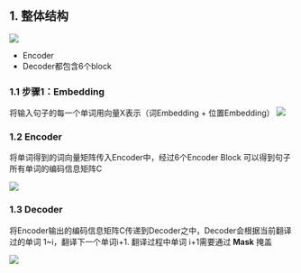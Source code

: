 <!--
 * @Author: LiuFeng(USTC) : liufeng2317@mail.ustc.edu.cn
 * @Date: 2023-06-19 20:55:05
 * @LastEditors: LiuFeng
 * @LastEditTime: 2023-06-19 21:04:04
 * @FilePath: /Transformer/002_transformer模型结构.md
 * @Description: 
 * Copyright (c) 2023 by ${git_name} email: ${git_email}, All Rights Reserved.
-->
## 1. 整体结构

![](Md_img/2023-06-19-20-55-35.png)

* Encoder
* Decoder都包含6个block

### 1.1 步骤1：Embedding
将输入句子的每一个单词用向量X表示（词Embedding + 位置Embedding）
![](Md_img/2023-06-19-20-57-53.png)

### 1.2 Encoder
将单词得到的词向量矩阵传入Encoder中，经过6个Encoder Block 可以得到句子所有单词的编码信息矩阵C

![](Md_img/2023-06-19-21-01-41.png)

### 1.3 Decoder
将Encoder输出的编码信息矩阵C传递到Decoder之中，Decoder会根据当前翻译过的单词 1~i，翻译下一个单词i+1. 翻译过程中单词 i+1需要通过 **Mask** 掩盖

![](Md_img/2023-06-19-21-03-30.png)
